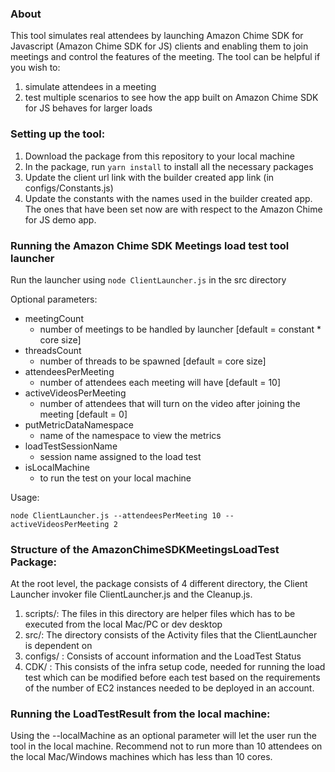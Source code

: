 ### About
This tool simulates real attendees by launching Amazon Chime SDK for Javascript (Amazon Chime SDK for JS) clients and enabling them to join meetings and control the features of the meeting.
The tool can be helpful if you wish to:
 1. simulate attendees in a meeting
 2. test multiple scenarios to see how the app built on Amazon Chime SDK for JS behaves for larger loads
 

### Setting up the tool:

1. Download the package from this repository to your local machine
2. In the package, run `yarn install` to install all the necessary packages
3. Update the client url link with the builder created app link (in configs/Constants.js)
4. Update the constants with the names used in the builder created app. The ones that have been set now are with respect to the Amazon Chime for JS demo app.


### Running the Amazon Chime SDK Meetings load test tool launcher

Run the launcher using `node ClientLauncher.js` <optional parameters> in the src directory

Optional parameters:

- meetingCount
  - number of meetings to be handled by launcher [default = constant * core size]
- threadsCount
  - number of threads to be spawned [default = core size]
- attendeesPerMeeting
  - number of attendees each meeting will have [default = 10]
- activeVideosPerMeeting
  - number of attendees that will turn on the video after joining the meeting [default = 0]
- putMetricDataNamespace
  - name of the namespace to view the metrics
- loadTestSessionName
  - session name assigned to the load test
- isLocalMachine
  - to run the test on your local machine
  
Usage:

```
node ClientLauncher.js --attendeesPerMeeting 10 --activeVideosPerMeeting 2
```


### Structure of the AmazonChimeSDKMeetingsLoadTest Package:

At the root level, the package consists of 4 different directory, the Client Launcher invoker file ClientLauncher.js and the Cleanup.js.

1. scripts/: The files in this directory are helper files which has to be executed from the local Mac/PC or dev desktop
2. src/: The directory consists of the Activity files that the ClientLauncher is dependent on
3. configs/ : Consists of account information and the LoadTest Status
4. CDK/ : This consists of the infra setup code, needed for running the load test which can be modified before each test based on the requirements of the number of EC2 instances needed to be deployed in an account.


### Running the LoadTestResult from the local machine:

Using the --localMachine as an optional parameter will let the user run the tool in the local machine.
Recommend not to run more than 10 attendees on the local Mac/Windows machines which has less than 10 cores. 